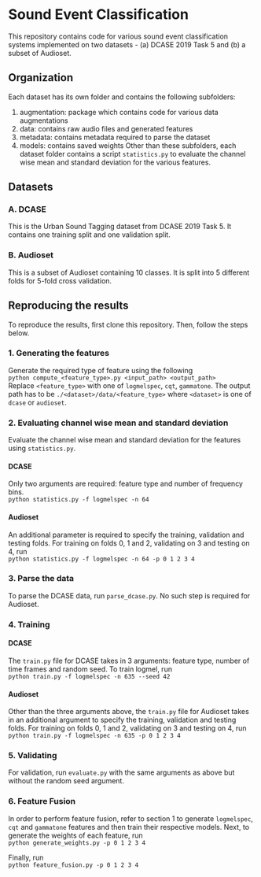 # Sound Event Classification

This repository contains code for various sound event classification systems implemented on two datasets - (a) DCASE 2019 Task 5 and (b) a subset of Audioset.

## Organization
Each dataset has its own folder and contains the following subfolders:
1. augmentation: package which contains code for various data augmentations
2. data: contains raw audio files and generated features
3. metadata: contains metadata required to parse the dataset
4. models: contains saved weights
Other than these subfolders, each dataset folder contains a script `statistics.py` to evaluate the channel wise mean and standard deviation for the various features. 

## Datasets
### A. DCASE
This is the Urban Sound Tagging dataset from DCASE 2019 Task 5. It contains one training split and one validation split. 
### B. Audioset
This is a subset of Audioset containing 10 classes. It is split into 5 different folds for 5-fold cross validation. 

## Reproducing the results
To reproduce the results, first clone this repository. Then, follow the steps below. 
### 1. Generating the features
Generate the required type of feature using the following <br/>
`python compute_<feature_type>.py <input_path> <output_path>`<br/>
Replace `<feature_type>` with one of `logmelspec`, `cqt`, `gammatone`. The output path has to be `./<dataset>/data/<feature_type>` where `<dataset>` is one of `dcase` or `audioset`. 

### 2. Evaluating channel wise mean and standard deviation
Evaluate the channel wise mean and standard deviation for the features using `statistics.py`. 
#### DCASE
Only two arguments are required: feature type and number of frequency bins. <br/>
`python statistics.py -f logmelspec -n 64` <br/>
#### Audioset
An additional parameter is required to specify the training, validation and testing folds. For training on folds 0, 1 and 2, validating on 3 and testing on 4, run <br/>
`python statistics.py -f logmelspec -n 64 -p 0 1 2 3 4` <br/>
### 3. Parse the data
To parse the DCASE data, run `parse_dcase.py`. No such step is required for Audioset.
### 4. Training
#### DCASE
The `train.py` file for DCASE takes in 3 arguments: feature type, number of time frames and random seed. To train logmel, run <br/>
`python train.py -f logmelspec -n 635 --seed 42` <br/>
#### Audioset
Other than the three arguments above, the `train.py` file for Audioset takes in an additional argument to specify the training, validation and testing folds. For training on folds 0, 1 and 2, validating on 3 and testing on 4, run <br/>
`python train.py -f logmelspec -n 635 -p 0 1 2 3 4` <br/>
### 5. Validating
For validation, run `evaluate.py` with the same arguments as above but without the random seed argument.
### 6. Feature Fusion
In order to perform feature fusion, refer to section 1 to generate  `logmelspec`, `cqt` and  `gammatone` features and then train their respective models. Next, to generate the weights of each feature, run <br/>
`python generate_weights.py -p 0 1 2 3 4` <br/>

Finally, run <br/>
`python feature_fusion.py -p 0 1 2 3 4` <br/>
